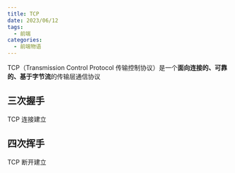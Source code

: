 ```yaml
---
title: TCP
date: 2023/06/12
tags:
  - 前端
categories:
  - 前端物语
---
```


TCP（Transmission Control Protocol 传输控制协议）是一个**面向连接的、可靠的、基于字节流**的传输层通信协议
<CustomBlock title="TCP 连接" content="<div>TCP 连接是用于保证可靠性和流量控制维护的某些状态信息的组合，这些信息包括 Socket、序列号和窗口大小</div><ul><li><strong>Socket</strong>：由 IP 地址和端口号组成</li><li><strong>序列号</strong>：用来解决乱序问题等</li><li><strong>窗口大小</strong>：用来做流量控制</li></ul>"></CustomBlock>
<CustomBlock title="TCP 四元组" content="<ul><li>源地址</li><li>源端口</li><li>目的地址</li><li>目的端口</li></ul><div>TCP 四元组可以唯一的确定一个连接</div>"></CustomBlock>

## 三次握手

TCP 连接建立

## 四次挥手

TCP 断开建立

